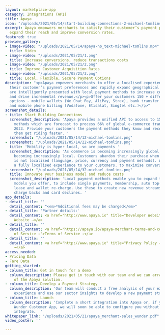 ```yaml
---
layout: marketplace-app
category: Integrations (API)
title: Apaya
icon: "/uploads/2021/05/14/start-building-connections-2-michael-tomlins.png"
excerpt: Apaya empowers merchants to satisfy their customer’s payment preferences,
  expand their reach and improve conversion rates.
featured: true
preview_gallery:
- image-video: "/uploads/2021/05/14/apaya-no_text-michael-tomlins.mp4"
  title: Video
- image-video: "/uploads/2021/05/21/1.png"
  title: Increase conversions, reduce transactions costs
- image-video: "/uploads/2021/05/21/2.png"
  title: Improve Customer Acquisition Rates
- image-video: "/uploads/2021/05/21/3.png"
  title: Local, Flexible, Secure Payment Options
description: "<p>Apaya empowers merchants to offer a localised experience to satisfy
  their customer’s payment preferences and rapidly expand geographical reach.</p><p>Customers
  are intelligently presented with local payment methods to increase conversion rates
  and drive incremental revenue.</p><p>Offer your customers 150 + different payment
  options - mobile wallets (We Chat Pay, AliPay, Strex), bank transfer (700+ banks)
  and mobile phone billing (Vodafone, Etisalat, Singtel etc.)</p>"
screenshot_details:
- title: Start Building Connections
  screenshot_description: 'Apaya provides a unified API to access to 150+ local payment
    methods which are forecast to process 66% of global e-commerce transactions by
    2023. Provide your customers the payment methods they know and recognise and help
    them get riding faster. '
  screenshot: "/uploads/2021/05/14/12-michael-tomlins.png"
- screenshot: "/uploads/2021/05/14/22-michael-tomlins.png"
  title: 'Mobility is hyper local, so are payments '
  screenshot_description: 'As commerce is becoming increasingly global, payments are
    becoming increasingly local. Customers abandon their purchase when the experience
    is not localised (language, price, currency and payment methods). Apaya provides
    a fully localised experience to your customers, to maximise conversion. '
- screenshot: "/uploads/2021/05/14/32-michael-tomlins.png"
  title: Innovate your business model and reduce costs
  screenshot_description: 'Local payment methods enable you to expand the business
    models you offer, to include single payments, membership, auto top-up, long term
    lease and wallet re-charge. Use these to create new revenue streams and remove
    charge backs and card declines. '
app_details:
- detail_title: ''
  detail_content: "<em>*Additional fees may be charged</em>"
- detail_title: 'Partner details:'
  detail_content: <a href="http://www.apaya.io" title="Developer Website →">Developer
    Website →</a>
- detail_title: ''
  detail_content: <a href="https://apaya.io/apaya-merchant-terms-and-conditions" title="Terms
    of Service →">Terms of Service →</a>
- detail_title: ''
  detail_content: <a href="http://www.apaya.io" title="Privacy Policy →">Privacy Policy
    →</a>
access_needed:
- Pricing Data
- Fare Data
getting_started:
- column_title: Get in touch for a demo
  column_description: Please get in touch with our team and we can arrange a demo
    of the Apaya solution.
- column_title: Develop a Payment Strategy
  column_description: 'Our team will conduct a free analysis of your existing payment
    experience and use our sector insights to develop a new payment strategy. '
- column_title: Launch
  column_description: 'Complete a short integration into Apaya or, if you use the
    Wunder Customer App, we will soon be able to configure you without any need to
    integrate.  '
whitepaper_link: "/uploads/2021/05/21/apaya_merchant-sales_wunder.pdf"
video_poster: ''

---
```

